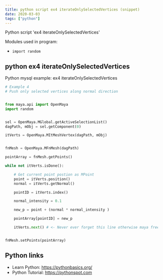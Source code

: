 ```yaml
---
title: python script ex4 iterateOnlySelectedVertices (snippet)
date: 2020-03-03
tags: ["python"]
---
```

Python script 'ex4 iterateOnlySelectedVertices'


Modules used in program: 
* `import random `

## python ex4 iterateOnlySelectedVertices

Python mysql example: ex4 iterateOnlySelectedVertices

```python
# Example 4
# Push only selected vertices along normal direction


from maya.api import OpenMaya
import random 


sel = OpenMaya.MGlobal.getActiveSelectionList()
dagPath, mObj = sel.getComponent(0)

itVerts = OpenMaya.MItMeshVertex(dagPath, mObj)


fnMesh = OpenMaya.MFnMesh(dagPath)

pointArray = fnMesh.getPoints()

while not itVerts.isDone():

    # Get current point postion as MPoint
    point = itVerts.position()
    normal = itVerts.getNormal()

    pointID = itVerts.index()

    normal_intensity = 0.1

    new_p = point + (normal * normal_intensity )

    pointArray[pointID] = new_p

    itVerts.next() # <- Never ever forget this line otherwise maya freezes by infinite loop


fnMesh.setPoints(pointArray)


```

## Python links

- Learn Python: https://pythonbasics.org/
- Python Tutorial: https://pythonspot.com
